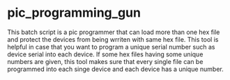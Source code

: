# pic_programming_gun
This batch script is a pic programmer that can load more than one hex file
and protect the devices from being wrriten with same hex file.
This tool is helpful in case that you want to program a unique serial number 
such as device serial into each device.
If some hex files having some unique numbers are given, 
this tool makes sure that every single file can be programmed into each singe device
and each device has a unique number.
